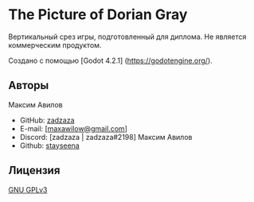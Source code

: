 # The Picture of Dorian Gray

Вертикальный срез игры, подготовленный для диплома. Не является коммерческим продуктом.

Создано с помощью [Godot 4.2.1] (https://godotengine.org/).

## Авторы

Максим Авилов
- GitHub: [zadzaza](https://github.com/zadzaza)
- E-mail: [maxawilow@gmail.com]
- Discord: [zadzaza | zadzaza#2198]
Максим Авилов
- Github: [stayseena](https://github.com/stayseena)

## Лицензия

[GNU GPLv3](https://choosealicense.com/licenses/gpl-3.0/)
